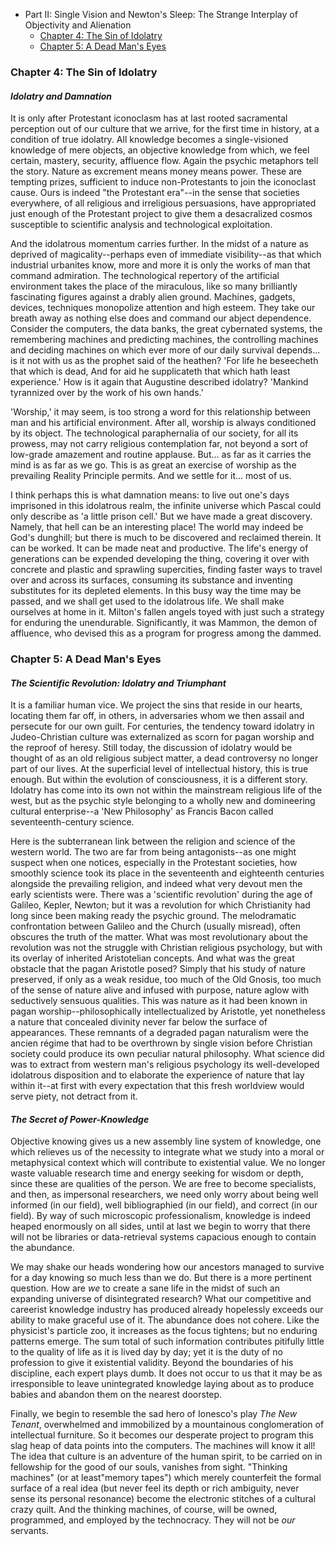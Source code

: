 * Part II: Single Vision and Newton's Sleep: The Strange Interplay of Objectivity and Alienation
  * [Chapter 4: The Sin of Idolatry](#chapter-4-the-sin-of-idolatry)
  * [Chapter 5: A Dead Man's Eyes](#chapter-5-a-dead-mans-eyes)

### Chapter 4: The Sin of Idolatry

#### *Idolatry and Damnation*
It is only after Protestant iconoclasm has at last rooted sacramental perception out of our culture that we arrive, for the first time in history, at a condition of true idolatry. All knowledge becomes a single-visioned knowledge of mere objects, an objective knowledge from which, we feel certain, mastery, security, affluence flow. Again the psychic metaphors tell the story. Nature as excrement means money means power. These are tempting prizes, sufficient to induce non-Protestants to join the iconoclast cause. Ours is indeed "the Protestant era"--in the sense that societies everywhere, of all religious and irreligious persuasions, have appropriated just enough of the Protestant project to give them a desacralized cosmos susceptible to scientific analysis and technological exploitation.

And the idolatrous momentum carries further. In the midst of a nature as deprived of magicality--perhaps even of immediate visibility--as that which industrial urbanites know, more and more it is only the works of man that command admiration. The technological repertory of the artificial environment takes the place of the miraculous, like so many brilliantly fascinating figures against a drably alien ground. Machines, gadgets, devices, techniques monopolize attention and high esteem. They take our breath away as nothing else does and command our abject dependence. Consider the computers, the data banks, the great cybernated systems, the remembering machines and predicting machines, the controlling machines and deciding machines on which ever more of our daily survival depends... is it not with us as the prophet said of the heathen? 'For life he beseecheth that which is dead, And for aid he supplicateth that which hath least experience.' How is it again that Augustine described idolatry? 'Mankind tyrannized over by the work of his own hands.'

'Worship,' it may seem, is too strong a word for this relationship between man and his artificial environment. After all, worship is always conditioned by its object. The technological paraphernalia of our society, for all its prowess, may not carry religious contemplation far, not beyond a sort of low-grade amazement and routine applause. But... as far as it carries the mind is as far as we go. This is as great an exercise of worship as the prevailing Reality Principle permits. And we settle for it... most of us.

I think perhaps this is what damnation means: to live out one's days imprisoned in this idolatrous realm, the infinite universe which Pascal could only describe as 'a little prison cell.' But we have made a great discovery. Namely, that hell can be an interesting place! The world may indeed be God's dunghill; but there is much to be discovered and reclaimed therein. It can be worked. It can be made neat and productive. The life's energy of generations can be expended developing the thing, covering it over with concrete and plastic and sprawling supercities, finding faster ways to travel over and across its surfaces, consuming its substance and inventing substitutes for its depleted elements. In this busy way the time may be passed, and we shall get used to the idolatrous life. We shall make ourselves at home in it. Milton's fallen angels toyed with just such a strategy for enduring the unendurable. Significantly, it was Mammon, the demon of affluence, who devised this as a program for progress among the dammed.

### Chapter 5: A Dead Man's Eyes

#### *The Scientific Revolution: Idolatry and Triumphant*
It is a familiar human vice. We project the sins that reside in our hearts, locating them far off, in others, in adversaries whom we then assail and persecute for our own guilt. For centuries, the tendency toward idolatry in Judeo-Christian culture was externalized as scorn for pagan worship and the reproof of heresy. Still today, the discussion of idolatry would be thought of as an old religious subject matter, a dead controversy no longer part of our lives. At the superficial level of intellectual history, this is true enough. But within the evolution of consciousness, it is a different story. Idolatry has come into its own not within the mainstream religious life of the west, but as the psychic style belonging to a wholly new and domineering cultural enterprise--a 'New Philosophy' as Francis Bacon called seventeenth-century science.

Here is the subterranean link between the religion and science of the western world. The two are far from being antagonists--as one might suspect when one notices, especially in the Protestant societies, how smoothly science took its place in the seventeenth and eighteenth centuries alongside the prevailing religion, and indeed what very devout men the early scientists were. There was a 'scientific revolution' during the age of Galileo, Kepler, Newton; but it was a revolution for which Christianity had long since been making ready the psychic ground. The melodramatic confrontation between Galileo and the Church (usually misread), often obscures the truth of the matter. What was most revolutionary about the revolution was not the struggle with Christian religious psychology, but with its overlay of inherited Aristotelian concepts. And what was the great obstacle that the pagan Aristotle posed? Simply that his study of nature preserved, if only as a weak residue, too much of the Old Gnosis, too much of the sense of nature alive and infused with purpose, nature aglow with seductively sensuous qualities. This was nature as it had been known in pagan worship--philosophically intellectualized by Aristotle, yet nonetheless a nature that concealed divinity never far below the surface of appearances. These remnants of a degraded pagan naturalism were the ancien régime that had to be overthrown by single vision before Christian society could produce its own peculiar natural philosophy. What science did was to extract from western man's religious psychology its well-developed idolatrous disposition and to elaborate the experience of nature that lay within it--at first with every expectation that this fresh worldview would serve piety, not detract from it.

#### *The Secret of Power-Knowledge*
Objective knowing gives us a new assembly line system of knowledge, one which relieves us of the necessity to integrate what we study into a moral or metaphysical context which will contribute to existential value. We no longer waste valuable research time and energy seeking for wisdom or depth, since these are qualities of the person. We are free to become specialists, and then, as impersonal researchers, we need only worry about being well informed (in our field), well bibliographied (in our field), and correct (in our field). By way of such microscopic professionalism, knowledge is indeed heaped enormously on all sides, until at last we begin to worry that there will not be libraries or data-retrieval systems capacious enough to contain the abundance.

We may shake our heads wondering how our ancestors managed to survive for a day knowing so much less than we do. But there is a more pertinent question. How are *we* to create a sane life in the midst of such an expanding universe of disintegrated research? What our competitive and careerist knowledge industry has produced already hopelessly exceeds our ability to make graceful use of it. The abundance does not cohere. Like the physicist's particle zoo, it increases as the focus tightens; but no enduring patterns emerge. The sum total of such information contributes pitifully little to the quality of life as it is lived day by day; yet it is the duty of no profession to give it existential validity. Beyond the boundaries of his discipline, each expert plays dumb. It does not occur to us that it may be as irresponsible to leave unintegrated knowledge laying about as to produce babies and abandon them on the nearest doorstep.

Finally, we begin to resemble the sad hero of Ionesco's play *The New Tenant*, overwhelmed and immobilized by a mountainous conglomeration of intellectual furniture. So it becomes our desperate project to program this slag heap of data points into the computers. The machines will know it all! The idea that culture is an adventure of the human spirit, to be carried on in fellowship for the good of our souls, vanishes from sight. "Thinking machines" (or at least"memory tapes") which merely counterfeit the formal surface of a real idea (but never feel its depth or rich ambiguity, never sense its personal resonance) become the electronic stitches of a cultural crazy quilt. And the thinking machines, of course, will be owned, programmed, and employed by the technocracy. They will not be *our* servants.
